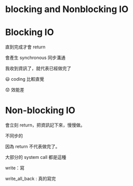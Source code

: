 # blocking and Nonblocking IO

# Blocking IO

直到完成才會 return

會產生 synchronous 同步溝通

我收到資訊了，就代表已經做完了

😃 coding 比較直覺

😟 效能差

# Non-blocking IO

會立刻 return，把資訊記下來，慢慢做。

不同步的

因為 return 不代表做完了。

大部分的 system call 都是這種

write：寫

write_all_back : 真的寫完